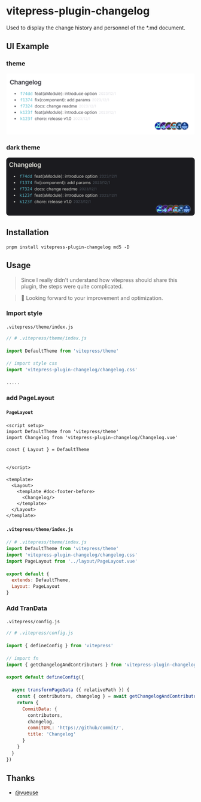# vitepress-plugin-changelog
Used to display the change history and personnel of the *.md document.

## UI Example
### theme
![example.png](./example/example.png)

### dark theme
![example_dark.png](./example/example_dark.png)


## Installation
```shell
pnpm install vitepress-plugin-changelog md5 -D
```

## Usage
> Since I really didn't understand how vitepress should share this plugin, the steps were quite complicated.

> 👏 Looking forward to your improvement and optimization.

### Import style
`.vitepress/theme/index.js`
```js
// # .vitepress/theme/index.js

import DefaultTheme from 'vitepress/theme'

// import style css
import 'vitepress-plugin-changelog/changelog.css'

.....
```

### add PageLayout

#### `PageLayout`
```vue
<script setup>
import DefaultTheme from 'vitepress/theme'
import Changelog from 'vitepress-plugin-changelog/Changelog.vue'

const { Layout } = DefaultTheme


</script>

<template>
  <Layout>
    <template #doc-footer-before>
      <Changelog/>
    </template>
  </Layout>
</template>
```

#### `.vitepress/theme/index.js`
```js
// # .vitepress/theme/index.js
import DefaultTheme from 'vitepress/theme'
import 'vitepress-plugin-changelog/changelog.css'
import PageLayout from '../layout/PageLayout.vue'

export default {
  extends: DefaultTheme,
  Layout: PageLayout
}

```



### Add TranData
`.vitepress/config.js`
```js
// # .vitepress/config.js

import { defineConfig } from 'vitepress'

// import fn
import { getChangelogAndContributors } from 'vitepress-plugin-changelog'

export default defineConfig({
 
  async transformPageData ({ relativePath }) {
    const { contributors, changelog } = await getChangelogAndContributors(relativePath)
    return {
      CommitData: {
        contributors,
        changelog,
        commitURL: 'https://github/commit/',
        title: 'Changelog'
      }
    }
  }
})

```


## Thanks

* [@vueuse](https://github.com/vueuse/vueuse)
